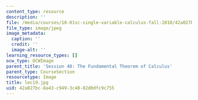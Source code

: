 ```yaml
---
content_type: resource
description: ''
file: /media/courses/18-01sc-single-variable-calculus-fall-2010/42a027bc8a43c9493c4082d0dfc9c755_lec19.jpg
file_type: image/jpeg
image_metadata:
  caption: ''
  credit: ''
  image-alt: ''
learning_resource_types: []
ocw_type: OCWImage
parent_title: 'Session 48: The Fundamental Theorem of Calculus'
parent_type: CourseSection
resourcetype: Image
title: lec19.jpg
uid: 42a027bc-8a43-c949-3c40-82d0dfc9c755
---
```

